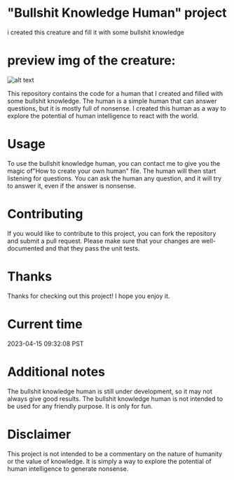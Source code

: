 # "Bullshit Knowledge Human" project
i created this creature and fill it with some bullshit knowledge
# preview img of the creature:
![alt text](https://instagram.fcmn1-1.fna.fbcdn.net/v/t51.2885-15/335587560_225809366494036_2072823960019882560_n.webp?stp=dst-jpg_e35&_nc_ht=instagram.fcmn1-1.fna.fbcdn.net&_nc_cat=104&_nc_ohc=ANINdspiEMoAX_rFOLH&edm=ACWDqb8BAAAA&ccb=7-5&ig_cache_key=MzA1ODk4NTA3OTA1MzI0MzY4Mg%3D%3D.2-ccb7-5&oh=00_AfAKRcR0PV9_t79XXrydwDYUl1ukPRsJKPNRWNqi63a7qQ&oe=64BB2086&_nc_sid=ee9879)



This repository contains the code for a human that I created and filled with some bullshit knowledge. The human is a simple human that can answer questions, but it is mostly full of nonsense. I created this human as a way to explore the potential of human intelligence to react with the world.

# Usage
To use the bullshit knowledge human, you can contact me to give you the magic of"How to create your own human" file. The human will then start listening for questions. You can ask the human any question, and it will try to answer it, even if the answer is nonsense.

# Contributing
If you would like to contribute to this project, you can fork the repository and submit a pull request. Please make sure that your changes are well-documented and that they pass the unit tests.

# Thanks
Thanks for checking out this project! I hope you enjoy it.

# Current time
2023-04-15 09:32:08 PST

# Additional notes
The bullshit knowledge human is still under development, so it may not always give good results.
The bullshit knowledge human is not intended to be used for any friendly purpose. It is only for fun.
# Disclaimer
This project is not intended to be a commentary on the nature of humanity or the value of knowledge. It is simply a way to explore the potential of human intelligence to generate nonsense.
